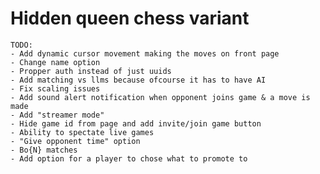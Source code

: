 # Hidden queen chess variant
    TODO:
    - Add dynamic cursor movement making the moves on front page
    - Change name option
    - Propper auth instead of just uuids
    - Add matching vs llms because ofcourse it has to have AI
    - Fix scaling issues
    - Add sound alert notification when opponent joins game & a move is made
    - Add "streamer mode"
    - Hide game id from page and add invite/join game button
    - Ability to spectate live games
    - "Give opponent time" option
    - Bo{N} matches
    - Add option for a player to chose what to promote to
    